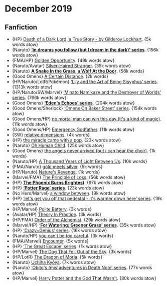 # December 2019

## Fanfiction

 - {HP} [Death of a Dark Lord, a True Story - by Gilderoy Lockhart](https://archiveofourown.org/works/8906032). {5k words atow}
 - {Naruto} **[‘in dreams you follow (but I dream in the dark)’ series](https://archiveofourown.org/series/722013)**. {156k words atow}
 - {FMA/HP} [Golden Opportunity](https://archiveofourown.org/works/9440462). {49k words atow}
 - {Naruto/Avatar} [Silver-Haired Stranger](https://archiveofourown.org/works/19855051). {35k words atow}
 - {Naruto} **[A Snake In the Grass, a Wolf At the Door](https://archiveofourown.org/works/2348309)**. {56k words}
 - {Good Omens} [A Certain Distance](https://archiveofourown.org/works/20771585). {2k words}
 - {HP/Naruto/LotR/Pokémon} [‘Lily and the Art of Being Sisyphus’ series](https://archiveofourown.org/series/1105731). {1313k words atow}
 - {HP/Naruto/SW/Marvel} [‘Minato Namikaze and the Destroyer of Worlds’ series](https://archiveofourown.org/series/1106670). {766k words atow}
 - {Good Omens} **[‘Eden's Echoes’ series](https://archiveofourown.org/series/1509932)**. {204k words atow}
 - {Good Omens/Sherlock} [‘Omens On Baker Street’ series](https://archiveofourown.org/series/1481288). {154k words atow}
 - {Good Omens/HP} [no mortal man can win this day (it's a kind of magic)](https://archiveofourown.org/works/20003359). {11k words atow}
 - {Good Omens/HP} [Emergency Godfather](https://archiveofourown.org/works/19323424). {11k words atow}
 - {SW} [relative dimensions](https://archiveofourown.org/works/21894925). {4k words}
 - {HP} [the miracle came with a pop](https://archiveofourown.org/works/21573742). {23k words atow}
 - {Naruto} [Oh Human Child](https://archiveofourown.org/works/14359941). {25k words atow}
 - {Good Omens} [the angels never arrived (but i can hear the choir)](https://archiveofourown.org/works/12401013). {1k words}
 - {Naruto/HP} [A Thousand Years of Light Between Us](https://archiveofourown.org/works/15542409). {10k words}
 - {FMA/Naruto} [gold meets silver](https://archiveofourown.org/works/13373187). {5k words}
 - {HP/Naruto} [Nature's Revenge](https://archiveofourown.org/works/16143257). {1k words}
 - {Marvel/FMA} [The Principle of Loss](https://archiveofourown.org/works/14027520). {56k words atow}
 - {HP} **[The Phoenix Burns Brightest](https://archiveofourown.org/works/17475989)**. {97k words atow}
 - {HP} **[‘Potter Rage’ series](https://archiveofourown.org/series/1567849)**. {23k words atow}
 - {No Hero/Marvel} [a window between](https://archiveofourown.org/works/16834105). {9k words atow}
 - {HP} [‘let's get you off that pedestal - it's warmer down here’ series](https://archiveofourown.org/series/1281209). {19k words atow}
 - {HP/Marvel} [Polite Battery](https://archiveofourown.org/works/6164557). {3k words}
 - {Avatar/HP} [Theory In Practice](https://archiveofourown.org/works/360156). {3k words}
 - {HP/FMA} [Order of the Alchemist](https://archiveofourown.org/works/15546090). {29k words atow}
 - {Marvel/HP} **[‘For Watering; Greener Grass’ series](https://archiveofourown.org/series/1116729)**. {35k words atow}
 - {HP} [‘Crazy=Genius’ series](https://archiveofourown.org/series/996066). {16k words atow}
 - {Naruto/HP} [you can't be too careful](https://archiveofourown.org/works/12405585). {3k words}
 - {FMA/Marvel} [Encounter](https://archiveofourown.org/works/8812459). {5k words}
 - {HP} [‘The Great Escape’ series](https://archiveofourown.org/series/623765). {1k words atow}
 - {HP/Marvel} [The Dog That Fell Out of the Sky](https://archiveofourown.org/works/9606506). {3k words}
 - {HP/LotR} [The Dragon of Moria](https://archiveofourown.org/works/6832576). {5k words}
 - {Naruto} [Uchiha Kyōya](https://archiveofourown.org/works/7417357). {7k words atow}
 - {Naruto} [‘Obito's (mis)adventures in Death Note’ series](https://archiveofourown.org/series/1221680). {77k words atow}
 - {HP/Marvel} [Harry Potter and the God That Wasn't](https://archiveofourown.org/works/798650). {80k words atow}
